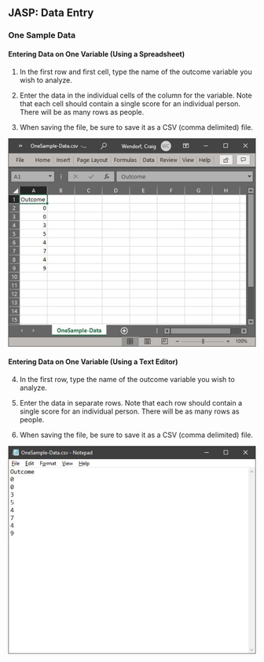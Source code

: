 ## JASP: Data Entry

### One Sample Data 

#### Entering Data on One Variable (Using a Spreadsheet)

1. In the first row and first cell, type the name of the outcome variable you wish to analyze.

2. Enter the data in the individual cells of the column for the variable. Note that each cell should contain a single score for an individual person. There will be as many rows as people. 

3. When saving the file, be sure to save it as a CSV (comma delimited) file.

<p align="center"><kbd><img src="onesample1.png"></kbd></p>

#### Entering Data on One Variable (Using a Text Editor)

4. In the first row, type the name of the outcome variable you wish to analyze. 

5. Enter the data in separate rows. Note that each row should contain a single score for an individual person. There will be as many rows as people. 

6. When saving the file, be sure to save it as a CSV (comma delimited) file.

<p align="center"><kbd><img src="onesample2.png"></kbd></p>
